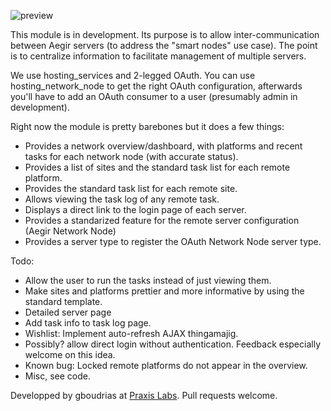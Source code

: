 ![preview](https://github.com/gboudrias/hosting_network/blob/master/preview.png)

This module is in development. Its purpose is to allow inter-communication between Aegir servers (to address the "smart nodes" use case). The point is to centralize information to facilitate management of multiple servers.

We use hosting\_services and 2-legged OAuth. You can use hosting\_network\_node to get the right OAuth configuration, afterwards you'll have to add an OAuth consumer to a user (presumably admin in development).

Right now the module is pretty barebones but it does a few things:
 * Provides a network overview/dashboard, with platforms and recent tasks for each network node (with accurate status).
 * Provides a list of sites and the standard task list for each remote platform.
 * Provides the standard task list for each remote site.
 * Allows viewing the task log of any remote task.
 * Displays a direct link to the login page of each server.
 * Provides a standarized feature for the remote server configuration (Aegir Network Node)
 * Provides a server type to register the OAuth Network Node server type.

Todo:
 * Allow the user to run the tasks instead of just viewing them.
 * Make sites and platforms prettier and more informative by using the standard template.
 * Detailed server page
 * Add task info to task log page.
 * Wishlist: Implement auto-refresh AJAX thingamajig.
 * Possibly? allow direct login without authentication. Feedback especially welcome on this idea.
 * Known bug: Locked remote platforms do not appear in the overview.
 * Misc, see code.


Developped by gboudrias at [Praxis Labs](https://praxis.coop). Pull requests welcome.
